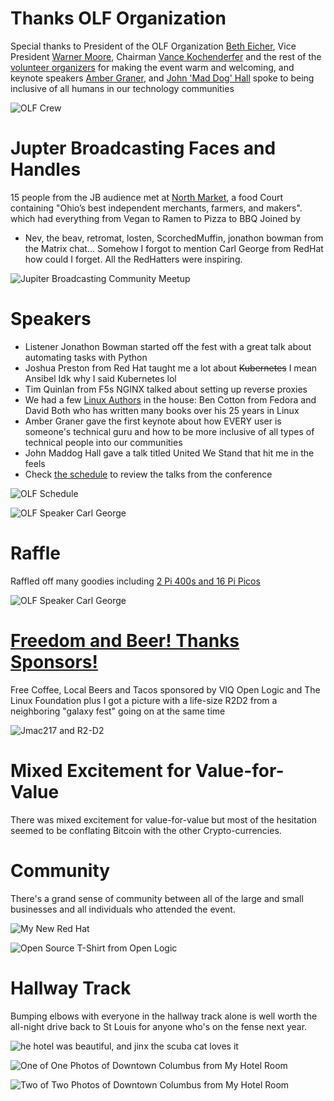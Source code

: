 # Thanks OLF Organization
Special thanks to President of the OLF Organization [Beth Eicher](https://olfconference.org/about/staff/), Vice President [Warner Moore](https://olfconference.org/about/staff/), Chairman [Vance Kochenderfer](https://olfconference.org/about/staff/) and the rest of the [volunteer organizers](https://olfconference.org/about/staff/) for making the event warm and welcoming, and keynote speakers [Amber Graner](https://olfconference.org/speakers/), and [John 'Mad Dog' Hall](https://olfconference.org/speakers/) spoke to being inclusive of all humans in our technology communities

![OLF Crew](images/OLF-Crew.jpg)

# Jupter Broadcasting Faces and Handles
15 people from the JB audience met at [North Market](https://northmarket.org/), a food Court containing "Ohio’s best independent merchants, farmers, and makers". which had everything from Vegan to Ramen to Pizza to BBQ
Joined by   
* Nev, the beav, retromat, losten, ScorchedMuffin, jonathon bowman
from the Matrix chat... Somehow I forgot to mention Carl George from RedHat how could I forget. All the RedHatters were inspiring.

![Jupiter Broadcasting Community Meetup](images/JB-Community-OLF-2022.jpg)

# Speakers
* Listener Jonathon Bowman started off the fest with a great talk about automating tasks with Python
* Joshua Preston from Red Hat taught me a lot about ~~Kubernetes~~ I mean Ansibel Idk why I said Kubernetes lol
* Tim Quinlan from F5s NGINX talked about setting up reverse proxies
* We had a few [Linux Authors](https://olfconference.org/book-signing-at-olf/) in the house: Ben Cotton from Fedora and David Both who has written many books over his 25 years in Linux
* Amber Graner gave the first keynote about how EVERY user is someone's technical guru and how to be more inclusive of all types of technical people into our communities
* John Maddog Hall gave a talk titled United We Stand that hit me in the feels
* Check [the schedule](https://olfconference.org/2022-schedule/) to review the talks from the conference

![OLF Schedule](images/OLF-Schedule.jpg)

![OLF Speaker Carl George](images/OLF-Speakers-Carl-George.jpg)

# Raffle
Raffled off many goodies including [2 Pi 400s and 16 Pi Picos](https://olfconference.org/raffle-open-for-2022/)

![OLF Speaker Carl George](images/OLF-Raffle.jpg)

# [Freedom and Beer! Thanks Sponsors!](https://olfconference.org/sponsors/)
Free Coffee, Local Beers and Tacos sponsored by VIQ Open Logic and The Linux Foundation
plus I got a picture with a life-size R2D2 from a neighboring "galaxy fest" going on at the same time

![Jmac217 and R2-D2](images/Jmac217-R2D2.jpg)

# Mixed Excitement for Value-for-Value
There was mixed excitement for value-for-value but most of the hesitation seemed to be conflating Bitcoin with the other Crypto-currencies.

# Community
There's a grand sense of community between all of the large and small businesses and all individuals who attended the event.

![My New Red Hat](images/OLF-Red-Hat.jpg)

![Open Source T-Shirt from Open Logic](images/OLF-Open-Source.jpg)

# Hallway Track
Bumping elbows with everyone in the hallway track alone is well worth the all-night drive back to St Louis for anyone who's on the fense next year.

![he hotel was beautiful, and jinx the scuba cat loves it](images/jinx-nginx.jpg)

![One of One Photos of Downtown Columbus from My Hotel Room](images/OLF-Night.jpg)

![Two of Two Photos of Downtown Columbus from My Hotel Room](images/OLF-Day.jpg)